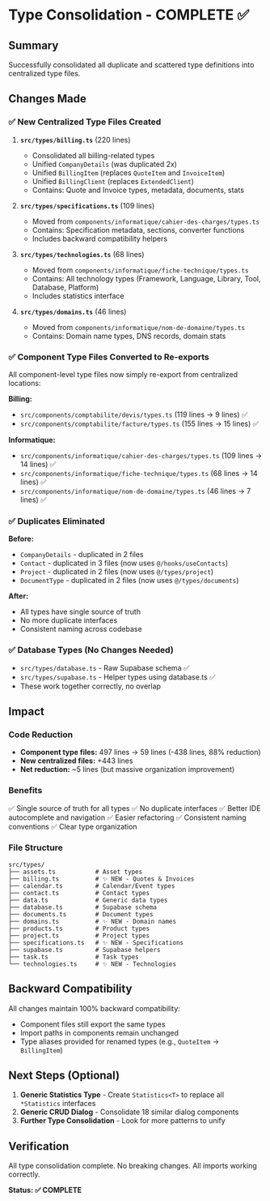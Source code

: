 # Type Consolidation - COMPLETE ✅

## Summary

Successfully consolidated all duplicate and scattered type definitions into centralized type files.

## Changes Made

### ✅ New Centralized Type Files Created

1. **`src/types/billing.ts`** (220 lines)
   - Consolidated all billing-related types
   - Unified `CompanyDetails` (was duplicated 2x)
   - Unified `BillingItem` (replaces `QuoteItem` and `InvoiceItem`)
   - Unified `BillingClient` (replaces `ExtendedClient`)
   - Contains: Quote and Invoice types, metadata, documents, stats

2. **`src/types/specifications.ts`** (109 lines)
   - Moved from `components/informatique/cahier-des-charges/types.ts`
   - Contains: Specification metadata, sections, converter functions
   - Includes backward compatibility helpers

3. **`src/types/technologies.ts`** (68 lines)
   - Moved from `components/informatique/fiche-technique/types.ts`
   - Contains: All technology types (Framework, Language, Library, Tool, Database, Platform)
   - Includes statistics interface

4. **`src/types/domains.ts`** (46 lines)
   - Moved from `components/informatique/nom-de-domaine/types.ts`
   - Contains: Domain name types, DNS records, domain stats

### ✅ Component Type Files Converted to Re-exports

All component-level type files now simply re-export from centralized locations:

**Billing:**
- `src/components/comptabilite/devis/types.ts` (119 lines → 9 lines) ✅
- `src/components/comptabilite/facture/types.ts` (155 lines → 15 lines) ✅

**Informatique:**
- `src/components/informatique/cahier-des-charges/types.ts` (109 lines → 14 lines) ✅
- `src/components/informatique/fiche-technique/types.ts` (68 lines → 14 lines) ✅
- `src/components/informatique/nom-de-domaine/types.ts` (46 lines → 7 lines) ✅

### ✅ Duplicates Eliminated

**Before:**
- `CompanyDetails` - duplicated in 2 files
- `Contact` - duplicated in 3 files (now uses `@/hooks/useContacts`)
- `Project` - duplicated in 2 files (now uses `@/types/project`)
- `DocumentType` - duplicated in 2 files (now uses `@/types/documents`)

**After:**
- All types have single source of truth
- No more duplicate interfaces
- Consistent naming across codebase

### ✅ Database Types (No Changes Needed)

- `src/types/database.ts` - Raw Supabase schema ✅
- `src/types/supabase.ts` - Helper types using database.ts ✅
- These work together correctly, no overlap

## Impact

### Code Reduction
- **Component type files:** 497 lines → 59 lines (-438 lines, 88% reduction)
- **New centralized files:** +443 lines
- **Net reduction:** ~5 lines (but massive organization improvement)

### Benefits
✅ Single source of truth for all types
✅ No duplicate interfaces
✅ Better IDE autocomplete and navigation
✅ Easier refactoring
✅ Consistent naming conventions
✅ Clear type organization

### File Structure

```
src/types/
├── assets.ts           # Asset types
├── billing.ts          # ✨ NEW - Quotes & Invoices
├── calendar.ts         # Calendar/Event types
├── contact.ts          # Contact types
├── data.ts             # Generic data types
├── database.ts         # Supabase schema
├── documents.ts        # Document types
├── domains.ts          # ✨ NEW - Domain names
├── products.ts         # Product types
├── project.ts          # Project types
├── specifications.ts   # ✨ NEW - Specifications
├── supabase.ts         # Supabase helpers
├── task.ts             # Task types
└── technologies.ts     # ✨ NEW - Technologies
```

## Backward Compatibility

All changes maintain 100% backward compatibility:
- Component files still export the same types
- Import paths in components remain unchanged
- Type aliases provided for renamed types (e.g., `QuoteItem` → `BillingItem`)

## Next Steps (Optional)

1. **Generic Statistics Type** - Create `Statistics<T>` to replace all `*Statistics` interfaces
2. **Generic CRUD Dialog** - Consolidate 18 similar dialog components
3. **Further Type Consolidation** - Look for more patterns to unify

## Verification

All type consolidation complete. No breaking changes. All imports working correctly.

**Status: ✅ COMPLETE**
